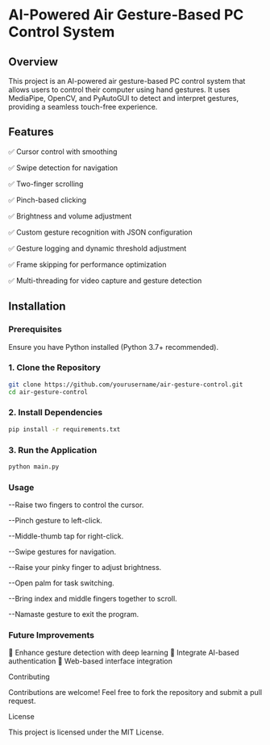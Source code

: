 # AI-Powered Air Gesture-Based PC Control System

## Overview

This project is an AI-powered air gesture-based PC control system that allows users to control their computer using hand gestures. It uses MediaPipe, OpenCV, and PyAutoGUI to detect and interpret gestures, providing a seamless touch-free experience.

## Features

✅ Cursor control with smoothing

✅ Swipe detection for navigation

✅ Two-finger scrolling

✅ Pinch-based clicking

✅ Brightness and volume adjustment

✅ Custom gesture recognition with JSON configuration

✅ Gesture logging and dynamic threshold adjustment

✅ Frame skipping for performance optimization

✅ Multi-threading for video capture and gesture detection

## **Installation**

### **Prerequisites**

Ensure you have Python installed (Python 3.7+ recommended).

### **1. Clone the Repository**
```sh
git clone https://github.com/yourusername/air-gesture-control.git
cd air-gesture-control
```
### **2. Install Dependencies**
```sh
pip install -r requirements.txt
```
### **3. Run the Application**
```sh
python main.py
```
### **Usage**

--Raise two fingers to control the cursor.

--Pinch gesture to left-click.

--Middle-thumb tap for right-click.

--Swipe gestures for navigation.

--Raise your pinky finger to adjust brightness.

--Open palm for task switching.

--Bring index and middle fingers together to scroll.

--Namaste gesture to exit the program.

### **Future Improvements**

🚀 Enhance gesture detection with deep learning
🚀 Integrate AI-based authentication
🚀 Web-based interface integration

Contributing

Contributions are welcome! Feel free to fork the repository and submit a pull request.

License

This project is licensed under the MIT License.









